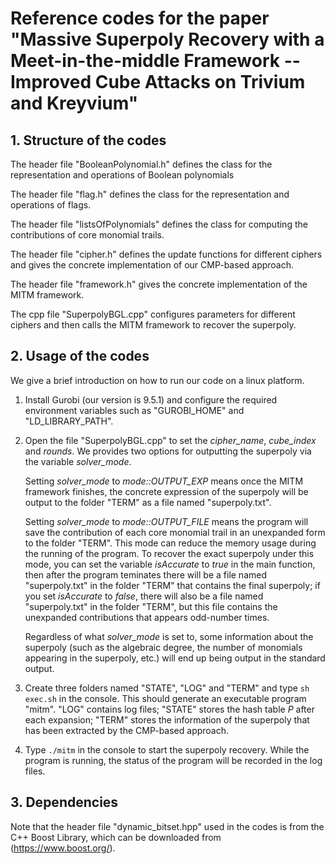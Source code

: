 # Reference codes for the paper "Massive Superpoly Recovery with a Meet-in-the-middle Framework -- Improved Cube Attacks on Trivium and Kreyvium"

## 1. Structure of the codes

The header file "BooleanPolynomial.h" defines the class for the representation and operations of Boolean polynomials

The header file "flag.h" defines the class for the representation and operations of flags.

The header file "listsOfPolynomials" defines the class for computing the contributions of core monomial trails.

The header file "cipher.h" defines the update functions for different ciphers and gives the concrete implementation of our CMP-based approach.

The header file "framework.h" gives the concrete implementation of the MITM framework. 

The cpp file "SuperpolyBGL.cpp" configures parameters for different ciphers and then calls the MITM framework to recover the superpoly.

## 2. Usage of the codes
We give a brief introduction on how to run our code on a linux platform.

1. Install Gurobi (our version is 9.5.1) and configure the required environment variables such as "GUROBI_HOME" and "LD_LIBRARY_PATH".

2. Open the file "SuperpolyBGL.cpp" to set the *cipher_name*, *cube_index* and *rounds*. 
We provides two options for outputting the superpoly via the variable *solver_mode*. 

   Setting *solver_mode* to *mode::OUTPUT_EXP* means once the MITM framework finishes, the concrete expression of the superpoly will be output to the folder "TERM" as a file named "superpoly.txt".

   Setting *solver_mode* to *mode::OUTPUT_FILE* means the program will save the contribution of each core monomial trail in an unexpanded form to the folder "TERM". This mode can reduce the memory usage during the running of the program. To recover the exact superpoly under this mode, you can set the variable *isAccurate* to *true* in the main function, then after the program teminates there will be a file named "superpoly.txt" in the folder "TERM" that contains the final superpoly; if you set *isAccurate* to *false*, there will also be a file named "superpoly.txt" in the folder "TERM", but this file contains the unexpanded contributions that appears odd-number times.

   Regardless of what *solver_mode* is set to, some information about the superpoly (such as the algebraic degree, the number of monomials appearing in the superpoly, etc.) will end up being output in the standard output.

4. Create three folders named "STATE", "LOG" and "TERM" and type `sh exec.sh` in the console. This should generate an executable program "mitm". "LOG" contains log files; "STATE" stores the hash table $P$ after each expansion; "TERM" stores the information of the superpoly that has been extracted by the CMP-based approach.

5. Type `./mitm` in the console to start the superpoly recovery. While the program is running, the status of the program will be recorded in the log files.

## 3. Dependencies
Note that the header file "dynamic_bitset.hpp" used in the codes is from the C++ Boost Library, which can be downloaded from (https://www.boost.org/).
